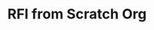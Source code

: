 # RFI from Scratch Org

<div id="lightning"></div>

<script type="text/javascript" src="https://goldengate-node-9163-dev-ed.scratch.my.site.com/lightning/lightning.out.js"></script>

<script type="text/javascript">
$Lightning.use("c:requestForInformationApp", function() {
        $Lightning.createComponent(
             "c:requestForInformationForm",
             {"rfi_controller":"RFI Controller 0000"},
             "lightning",
             function(cmp) {
                 console.log("LWC Component Created.");
             } 
      );
    },
    'https://goldengate-node-9163-dev-ed.scratch.my.site.com//Admissions'
);
</script>